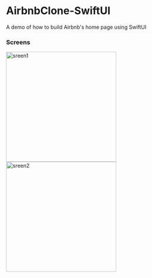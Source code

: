 # AirbnbClone-SwiftUI

A demo of how to build Airbnb's home page using SwiftUI

### Screens

<img width="300" alt="sreen1" src=https://github.com/Keerthi-Sparkout/AirbnbClone-SwiftUI/blob/master/AirbnbClone-SwiftUI/Screens/screen1.png>
<img width="300" alt="sreen2" src=https://github.com/Keerthi-Sparkout/AirbnbClone-SwiftUI/blob/master/AirbnbClone-SwiftUI/Screens/screen2.png>
